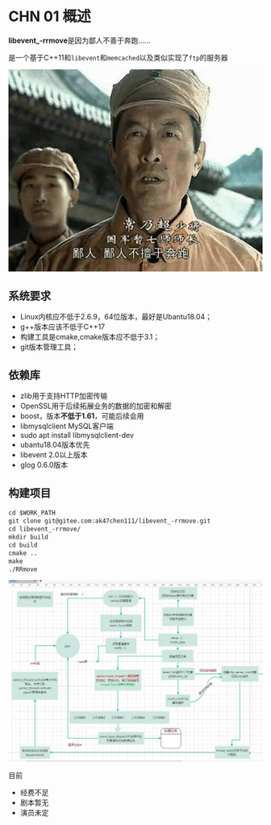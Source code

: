 

# CHN 01 概述

**libevent_-rrmove**是因为鄙人不善于奔跑……

是一个基于C++11和`libevent`和`memcached`以及类似实现了`ftp`的服务器



![输入图片说明](image.png)



## 系统要求

- Linux内核应不低于2.6.9，64位版本，最好是Ubantu18.04；
- g++版本应该不低于C++17
- 构建工具是cmake,cmake版本应不低于3.1；
- git版本管理工具；



## 依赖库

- zlib用于支持HTTP加密传输
- OpenSSL用于后续拓展业务的数据的加密和解密
- boost，版本**不低于1.61**，可能后续会用
- libmysqlclient MySQL客户端
- sudo apt install libmysqlclient-dev
- ubantu18.04版本优先
- libevent 2.0以上版本
- glog 0.6.0版本

## 构建项目

```shell
cd $WORK_PATH
git clone git@gitee.com:ak47chen111/libevent_-rrmove.git
cd libevent_-rrmove/
mkdir build
cd build
cmake ..
make 
./RRmove
```



![输入图片说明](c32a17331002ec6db81446ba8e297cf.jpg)

目前

- 经费不足
- 剧本暂无
- 演员未定